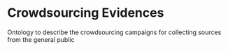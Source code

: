 # Crowdsourcing Evidences
Ontology to describe the crowdsourcing campaigns for collecting sources from the general public
